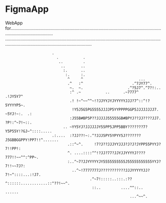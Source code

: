 # FigmaApp
WebApp for..............................................................................................................................................................
.................................................................................................................................................................................................

                         .                                                                          
                           .           .                                                            
                            ..         .                                                            
                             ..       ..                                                            
                              :.      ..                                                            
                               :.     :.                                                            
                                ^     ^                         ...                                 
                                .^   :^                      .^7JY77^.                              
                                 ~.  ~.                    .^?5J7^.^7?!:..                          
                                 :^ .~           ..      .~7777^    .!JY5Y7^                        
                                 .! !~^~~^^~!?JJYYJYJYYYYYJJJ?7^::^!?5YYYYP5~.                      
                                  !Y5J5G5PG5555JJJJP5YYPPPPGGP5JJJJJJJJ7. ~5YJ!~:.  .:              
                                 :J55B#BP5P??JJJJJ55555GB#BPYJ??JJ????JJ7. ?P!:^~7!~::.             
                              .. ~YY5YJ?JJJJJJY55PP5JPP5BBY???????7?Y5P55Y!?GJ~^::::.....           
                         .:....  :?JJ??!~:.^?JJJ5PY5YPYY5J???????J5GBBGGPPY!PP7!!^.......           
                                .::^~^.     !7?J??JJJYYJJJ?J?J?JYPP55PYYJ?7!!PP!:                   
                                ^. ....::::^^!?JJ?77?JJYJJYYYYJ????777!!~~^^:^PP~.                  
                                :..^~7?JJYYYYYJY5555555555J55555555555YYJ?7!!~~7J?:                 
                                  ..^~!7777777J???????????JJJYYYYYJJ?7!~^::::...:!J7.               
                                          .^~7!:::::..:::.:??^::::::............::^??!~~^.          
                                           ::..         ....^^::..                  ......          
                                                            ...^~~^.                                                                                                    
